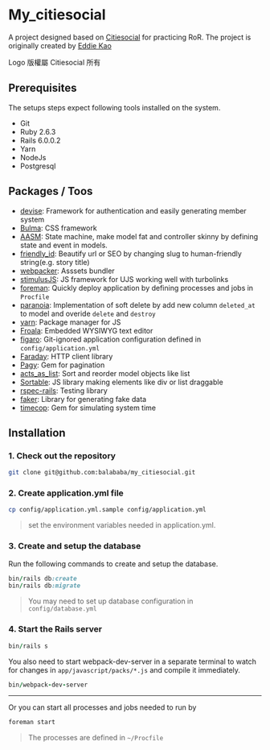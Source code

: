 # My_citiesocial
A project designed based on [Citiesocial](https://www.citiesocial.com/) for practicing RoR.
The project is originally created by [Eddie Kao](https://github.com/kaochenlong/my-citiesocial)

Logo 版權屬 Citiesocial 所有
## Prerequisites
The setups steps expect following tools installed on the system.

- Git
- Ruby 2.6.3
- Rails 6.0.0.2
- Yarn
- NodeJs
- Postgresql

## Packages / Toos
* [devise](https://github.com/heartcombo/devise): Framework for authentication and easily generating member system
* [Bulma](https://github.com/jgthms/bulma): CSS framework
* [AASM](https://github.com/aasm/aasm): State machine, make model fat and controller skinny by defining state and event in models.
* [friendly_id](https://github.com/norman/friendly_id): Beautify url or SEO by changing slug to human-friendly string(e.g. story title)
* [webpacker](https://github.com/rails/webpacker): Asssets bundler
* [stimulusJS](https://chloerei.com/2018/02/24/stimulus/): JS framework for UJS working well with turbolinks
* [foreman](https://github.com/theforeman/foreman): Quickly deploy  application by defining processes and jobs in `Procfile`
* [paranoia](https://github.com/rubysherpas/paranoia): Implementation of soft delete by add new column `deleted_at` to model and overide `delete` and `destroy` 
* [yarn](https://github.com/yarnpkg/yarn): Package manager for JS
* [Froala](https://github.com/froala/wysiwyg-editor): Embedded WYSIWYG text editor
* [figaro](https://github.com/laserlemon/figaro): Git-ignored application configuration defined in `config/application.yml`
* [Faraday](https://github.com/lostisland/faraday): HTTP client library
*  [Pagy](https://github.com/ddnexus/pagy): Gem for pagination
*  [acts_as_list](https://github.com/brendon/acts_as_list): Sort and reorder model objects like list
*  [Sortable](https://github.com/SortableJS/Sortable): JS library making elements like div or list draggable
*  [rspec-rails](https://github.com/rspec/rspec-rails): Testing library
*  [faker](https://github.com/faker-ruby/faker): Library for generating fake data
*  [timecop](https://github.com/travisjeffery/timecop): Gem for simulating system time
## Installation

### 1. Check out the repository

```bash
git clone git@github.com:balababa/my_citiesocial.git
```
### 2. Create application.yml file

```bash
cp config/application.yml.sample config/application.yml
```
> set the environment variables needed in application.yml.

### 3. Create and setup the database

Run the following commands to create and setup the database.

```ruby
bin/rails db:create
bin/rails db:migrate
```
> You may need to set up database configuration in `config/database.yml`

### 4. Start the Rails server

```ruby
bin/rails s
```
You also need to start webpack-dev-server in a separate terminal to watch for changes in `app/javascript/packs/*.js` and compile it immediately.
```ruby
bin/webpack-dev-server
```


---

Or you can start all processes and jobs needed to run by
```ruby
foreman start 
```
> The processes are defined in `~/Procfile`

